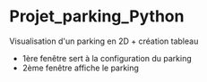 # Projet_parking_Python
Visualisation d'un parking en 2D + création tableau

- 1ère fenêtre sert à la configuration du parking
- 2ème fenêtre affiche le parking
